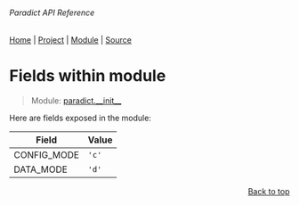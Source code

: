 ###### Paradict API Reference
[Home](/docs/api/README.md) | [Project](/README.md) | [Module](/docs/api/modules/paradict/__init__/README.md) | [Source](/paradict/__init__.py)

# Fields within module
> Module: [paradict.\_\_init\_\_](/docs/api/modules/paradict/__init__/README.md)

Here are fields exposed in the module:

| Field | Value |
| --- | --- |
| CONFIG\_MODE | `'c'` |
| DATA\_MODE | `'d'` |

<p align="right"><a href="#paradict-api-reference">Back to top</a></p>
